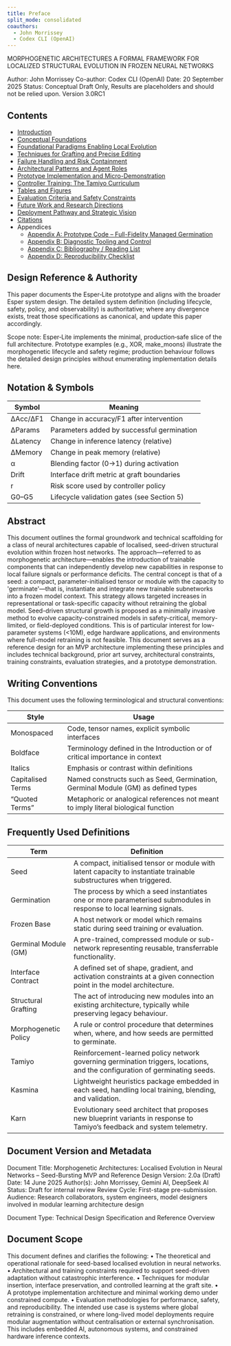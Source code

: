 ```yaml
---
title: Preface
split_mode: consolidated
coauthors:
  - John Morrissey
  - Codex CLI (OpenAI)
---
```

 MORPHOGENETIC ARCHITECTURES
A FORMAL FRAMEWORK FOR LOCALIZED STRUCTURAL EVOLUTION IN FROZEN NEURAL NETWORKS

Author: John Morrissey
Co-author: Codex CLI (OpenAI)
Date: 20 September 2025
Status: Conceptual Draft Only, Results are placeholders and should not be relied upon.
Version 3.0RC1

## Contents

- [Introduction](01-introduction.md)
- [Conceptual Foundations](02-conceptual-foundations.md)
- [Foundational Paradigms Enabling Local Evolution](03-foundational-paradigms-enabling-local-evolution.md)
- [Techniques for Grafting and Precise Editing](04-techniques-for-grafting-and-precise-editing.md)
- [Failure Handling and Risk Containment](05-failure-handling-and-risk-containment.md)
- [Architectural Patterns and Agent Roles](06-architectural-patterns-and-agent-roles.md)
- [Prototype Implementation and Micro-Demonstration](07-prototype-implementation-and-micro-demonstration.md)
- [Controller Training: The Tamiyo Curriculum](08-controller-training-the-tamiyo-curriculum.md)
- [Tables and Figures](09-tables-and-figures.md)
- [Evaluation Criteria and Safety Constraints](10-evaluation-criteria-and-safety-constraints.md)
- [Future Work and Research Directions](11-future-work-and-research-directions.md)
- [Deployment Pathway and Strategic Vision](12-deployment-pathway-and-strategic-vision.md)
- [Citations](13-citations.md)
- Appendices
  - [Appendix A: Prototype Code – Full-Fidelity Managed Germination](appendix-a-prototype-code-full-fidelity-managed-germination.md)
  - [Appendix B: Diagnostic Tooling and Control](appendix-b-diagnostic-tooling-and-control.md)
  - [Appendix C: Bibliography / Reading List](appendix-c-bibliography-reading-list.md)
  - [Appendix D: Reproducibility Checklist](appendix-d-reproducibility-checklist.md)

## Design Reference & Authority

This paper documents the Esper‑Lite prototype and aligns with the broader Esper system design. The detailed system definition (including lifecycle, safety, policy, and observability) is authoritative; where any divergence exists, treat those specifications as canonical, and update this paper accordingly.

Scope note: Esper‑Lite implements the minimal, production‑safe slice of the full architecture. Prototype examples (e.g., XOR, make_moons) illustrate the morphogenetic lifecycle and safety regime; production behaviour follows the detailed design principles without enumerating implementation details here.

## Notation & Symbols

| Symbol     | Meaning                                        |
|------------|------------------------------------------------|
| ΔAcc/ΔF1   | Change in accuracy/F1 after intervention      |
| ΔParams    | Parameters added by successful germination     |
| ΔLatency   | Change in inference latency (relative)         |
| ΔMemory    | Change in peak memory (relative)               |
| α          | Blending factor (0→1) during activation        |
| Drift      | Interface drift metric at graft boundaries     |
| r          | Risk score used by controller policy           |
| G0–G5      | Lifecycle validation gates (see Section 5)     |

## Abstract

This document outlines the formal groundwork and technical scaffolding for a class of neural architectures capable of localised, seed-driven structural evolution within frozen host networks. The approach—referred to as morphogenetic architecture—enables the introduction of trainable components that can independently develop new capabilities in response to local failure signals or performance deficits.
The central concept is that of a seed: a compact, parameter-initialised tensor or module with the capacity to 'germinate'—that is, instantiate and integrate new trainable subnetworks into a frozen model context. This strategy allows targeted increases in representational or task-specific capacity without retraining the global model.
Seed-driven structural growth is proposed as a minimally invasive method to evolve capacity-constrained models in safety-critical, memory-limited, or field-deployed conditions. This is of particular interest for low-parameter systems (<10M), edge hardware applications, and environments where full-model retraining is not feasible.
This document serves as a reference design for an MVP architecture implementing these principles and includes technical background, prior art survey, architectural constraints, training constraints, evaluation strategies, and a prototype demonstration.

## Writing Conventions

This document uses the following terminological and structural conventions:

| Style            | Usage                                                                                 |
|------------------|---------------------------------------------------------------------------------------|
| Monospaced       | Code, tensor names, explicit symbolic interfaces                                      |
| Boldface         | Terminology defined in the Introduction or of critical importance in context          |
| Italics          | Emphasis or contrast within definitions                                               |
| Capitalised Terms| Named constructs such as Seed, Germination, Germinal Module (GM) as defined types     |
| “Quoted Terms”   | Metaphoric or analogical references not meant to imply literal biological function    |

## Frequently Used Definitions

| Term                 | Definition                                                                                                                       |
|----------------------|----------------------------------------------------------------------------------------------------------------------------------|
| Seed                 | A compact, initialised tensor or module with latent capacity to instantiate trainable substructures when triggered.              |
| Germination          | The process by which a seed instantiates one or more parameterised submodules in response to local learning signals.             |
| Frozen Base          | A host network or model which remains static during seed training or evaluation.                                                 |
| Germinal Module (GM) | A pre-trained, compressed module or sub-network representing reusable, transferrable functionality.                              |
| Interface Contract   | A defined set of shape, gradient, and activation constraints at a given connection point in the model architecture.              |
| Structural Grafting  | The act of introducing new modules into an existing architecture, typically while preserving legacy behaviour.                   |
| Morphogenetic Policy | A rule or control procedure that determines when, where, and how seeds are permitted to germinate.                               |
| Tamiyo               | Reinforcement-learned policy network governing germination triggers, locations, and the configuration of germinating seeds.      |
| Kasmina              | Lightweight heuristics package embedded in each seed, handling local training, blending, and validation.                         |
| Karn                 | Evolutionary seed architect that proposes new blueprint variants in response to Tamiyo’s feedback and system telemetry.          |

## Document Version and Metadata

Document Title: Morphogenetic Architectures: Localised Evolution in Neural Networks – Seed-Bursting MVP and Reference Design
Version: 2.0a (Draft)
Date: 14 June 2025
Author(s): John Morrissey, Gemini AI, DeepSeek AI
Status: Draft for internal review
Review Cycle: First-stage pre-submission.
Audience: Research collaborators, system engineers, model designers involved in modular learning architecture design

Document Type: Technical Design Specification and Reference Overview

## Document Scope

This document defines and clarifies the following:
• The theoretical and operational rationale for seed-based localised evolution in neural networks.
• Architectural and training constraints required to support seed-driven adaptation without catastrophic interference.
• Techniques for modular insertion, interface preservation, and controlled learning at the graft site.
• A prototype implementation architecture and minimal working demo under constrained compute.
• Evaluation methodologies for performance, safety, and reproducibility.
The intended use case is systems where global retraining is constrained, or where long-lived model deployments require modular augmentation without centralisation or external synchronisation. This includes embedded AI, autonomous systems, and constrained hardware inference contexts.
